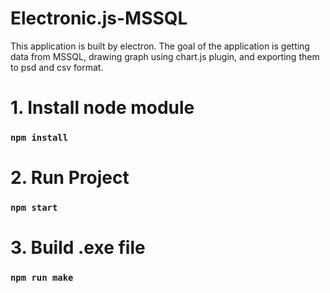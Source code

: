 # Electronic.js-MSSQL
This application is built by electron.
The goal of the application is getting data from MSSQL, drawing graph using chart.js plugin, and exporting them to psd and csv format.
# 1. Install node module
### ```npm install```
# 2. Run Project
### ```npm start```
# 3. Build .exe file
### ```npm run make```